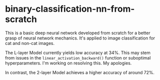 # binary-classification-nn-from-scratch

This is a basic deep neural network developed from scratch for a better grasp of neural network mechanics. It's applied to image classification for cat and non-cat images.

The L-layer Model currently yields low accuracy at 34%. This may stem from issues in the `linear_activation_backward()` function or suboptimal hyperparameters. I'm working on resolving this. My apologies. 

In contrast, the 2-layer Model achieves a higher accuracy of around 72%.